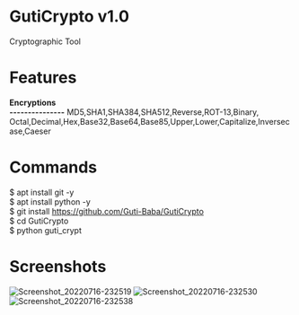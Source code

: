 # GutiCrypto v1.0
Cryptographic Tool

# Features
<b>Encryptions<br>
 ---------------</b>
MD5,SHA1,SHA384,SHA512,Reverse,ROT-13,Binary, Octal,Decimal,Hex,Base32,Base64,Base85,Upper,Lower,Capitalize,Inversecase,Caeser


# Commands
$ apt install git -y <br>
$ apt install python -y <br>
$ git install https://github.com/Guti-Baba/GutiCrypto<br>
$ cd GutiCrypto<br>
$ python guti_crypt

# Screenshots
![Screenshot_20220716-232519](https://user-images.githubusercontent.com/79633162/179366129-88b2e225-925b-4bf4-ab63-fc64cfd292e2.png)
![Screenshot_20220716-232530](https://user-images.githubusercontent.com/79633162/179366133-e71cae3b-cc32-487e-86b8-40cb2c6fae02.png)
![Screenshot_20220716-232538](https://user-images.githubusercontent.com/79633162/179366134-121843f8-0864-4253-8a21-b9b6b07833d9.png)
